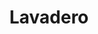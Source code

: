 ---
title: "Lavadero"
url: /ciudad-autonoma-de-buenos-aires/lavadero-marcelo-t-de-alvear/
shop: lavandería
---